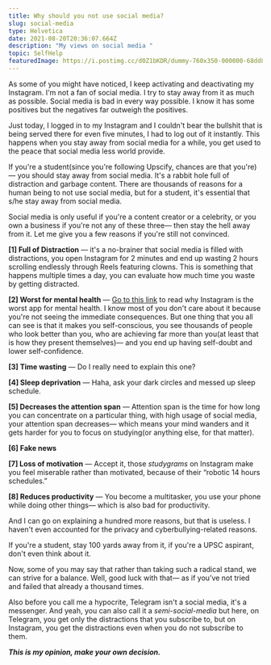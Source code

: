```yaml
---
title: Why should you not use social media?
slug: social-media
type: Helvetica
date: 2021-08-20T20:36:07.664Z
description: "My views on social media "
topic: SelfHelp
featuredImage: https://i.postimg.cc/d0Z1bKDR/dummy-760x350-000000-68dd89.jpg
---
```

As some of you might have noticed, I keep activating and deactivating my Instagram. I'm not a fan of social media. I try to stay away from it as much as possible. Social media is bad in every way possible. I know it has some positives but the negatives far outweigh the positives.

Just today, I logged in to my Instagram and I couldn't bear the bullshit that is being served there for even five minutes, I had to log out of it instantly. This happens when you stay away from social media for a while, you get used to the peace that social media less world provide. 

If you're a student(since you're following Upscify, chances are that you're)— you should stay away from social media. It's a rabbit hole full of distraction and garbage content. There are thousands of reasons for a human being to not use social media, but for a student, it's essential that s/he stay away from social media. 

Social media is only useful if you're a content creator or a celebrity, or you own a business if you're not any of these three— then stay the hell away from it. Let me give you a few reasons if you're still not convinced.

**\[1] Full of Distraction** — it's a no-brainer that social media is filled with distractions, you open Instagram for 2 minutes and end up wasting 2 hours scrolling endlessly through Reels featuring clowns. This is something that happens multiple times a day, you can evaluate how much time you waste by getting distracted.

**\[2] Worst for mental health** — [Go to this link](https://time.com/4793331/instagram-social-media-mental-health/) to read why Instagram is the worst app for mental health. I know most of you don't care about it because you're not seeing the immediate consequences. But one thing that you all can see is that it makes you self-conscious, you see thousands of people who look better than you, who are achieving far more than you(at least that is how they present themselves)— and you end up having self-doubt and lower self-confidence.

**\[3] Time wasting** — Do I really need to explain this one?

**\[4] Sleep deprivation** — Haha, ask your dark circles and messed up sleep schedule. 

**\[5] Decreases the attention span** — Attention span is the time for how long you can concentrate on a particular thing, with high usage of social media, your attention span decreases— which means your mind wanders and it gets harder for you to focus on studying(or anything else, for that matter).

**\[6] Fake news**

**\[7] Loss of motivation** — Accept it, those *studygrams* on Instagram make you feel miserable rather than motivated, because of their “robotic 14 hours schedules.”

**\[8] Reduces productivity** — You become a multitasker, you use your phone while doing other things— which is also bad for productivity.

And I can go on explaining a hundred more reasons, but that is useless. I haven't even accounted for the privacy and cyberbullying-related reasons.

If you're a student, stay 100 yards away from it, if you're a UPSC aspirant, don't even think about it. 

Now, some of you may say that rather than taking such a radical stand, we can strive for a balance. Well, good luck with that— as if you’ve not tried and failed that already a thousand times.

Also before you call me a hypocrite, Telegram isn't a social media, it's a messenger. And yeah, you can also call it a *semi-social-media* but here, on Telegram, you get only the distractions that you subscribe to, but on Instagram, you get the distractions even when you do not subscribe to them.

***This is my opinion, make your own decision.***